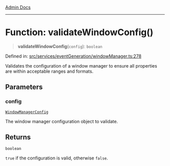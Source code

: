 [Admin Docs](/)

***

# Function: validateWindowConfig()

> **validateWindowConfig**(`config`): `boolean`

Defined in: [src/services/eventGeneration/windowManager.ts:278](https://github.com/Sourya07/talawa-api/blob/cfbd515d04ffba748b09232a33807f1845dd1878/src/services/eventGeneration/windowManager.ts#L278)

Validates the configuration of a window manager to ensure all properties are within
acceptable ranges and formats.

## Parameters

### config

[`WindowManagerConfig`](../../types/interfaces/WindowManagerConfig.md)

The window manager configuration object to validate.

## Returns

`boolean`

`true` if the configuration is valid, otherwise `false`.

